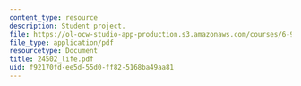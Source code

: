 ```yaml
---
content_type: resource
description: Student project.
file: https://ol-ocw-studio-app-production.s3.amazonaws.com/courses/6-901-inventions-and-patents-fall-2005/f92170fdee5d55d0ff825168ba49aa81_24502_life.pdf
file_type: application/pdf
resourcetype: Document
title: 24502_life.pdf
uid: f92170fd-ee5d-55d0-ff82-5168ba49aa81
---
```

